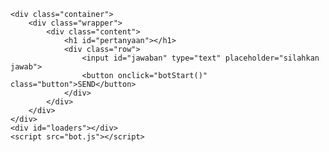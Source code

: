 <!DOCTYPE html>
<html lang="en">

<head>
    <meta charset="UTF-8">
    <meta name="viewport" content="width=device-width, initial-scale=1.0">
    <title>fake bot</title>
    <link rel="stylesheet" href="style.css" />
</head>

<body>

    <div class="container">
        <div class="wrapper">
            <div class="content">
                <h1 id="pertanyaan"></h1>
                <div class="row">
                    <input id="jawaban" type="text" placeholder="silahkan jawab">
                    <button onclick="botStart()" class="button">SEND</button>
                </div>
            </div>
        </div>
    </div>
    <div id="loaders"></div>
    <script src="bot.js"></script>
</body>

</html>

